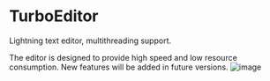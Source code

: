 # TurboEditor
Lightning text editor, multithreading support.

The editor is designed to provide high speed and low resource consumption. New features will be added in future versions.
![image](https://user-images.githubusercontent.com/121895140/210590934-7bbeaeb9-bed4-4b62-ba6c-7d82bf618d94.png)


